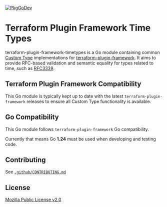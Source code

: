 [![PkgGoDev](https://pkg.go.dev/badge/github.com/hashicorp/terraform-plugin-framework-timetypes)](https://pkg.go.dev/github.com/hashicorp/terraform-plugin-framework-timetypes)

# Terraform Plugin Framework Time Types

terraform-plugin-framework-timetypes is a Go module containing common [Custom Type](https://developer.hashicorp.com/terraform/plugin/framework/handling-data/custom-types) implementations for [terraform-plugin-framework](https://github.com/hashicorp/terraform-plugin-framework). It aims to provide RFC-based validation and semantic equality for types related to time, such as [RFC3339](https://datatracker.ietf.org/doc/html/rfc3339).

## Terraform Plugin Framework Compatibility

This Go module is typically kept up to date with the latest `terraform-plugin-framework` releases to ensure all Custom Type functionality is available.

## Go Compatibility

This Go module follows `terraform-plugin-framework` Go compatibility.

Currently that means Go **1.24** must be used when developing and testing code.

## Contributing

See [`.github/CONTRIBUTING.md`](.github/CONTRIBUTING.md)

## License

[Mozilla Public License v2.0](LICENSE)
